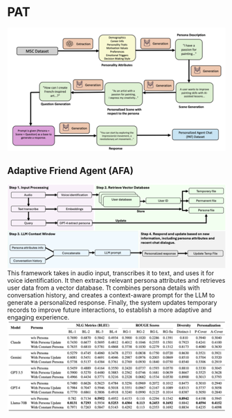 # PAT


![Alt text](DataGenerationPipeline.png)
## Adaptive Friend Agent (AFA)
![Alt text](FrameworkDiagram.png)
This framework takes in audio input, transcribes it to text, and uses it for voice identification. It then extracts relevant persona attributes and retrieves user data from a vector database. Tt combines persona details with conversation history, and creates a context-aware prompt for the LLM to generate a personalized response. Finally, the system updates temporary records to improve future interactions, to establish a more adaptive and engaging experience.
![Alt text](PerformanceComparisonTable.png)
